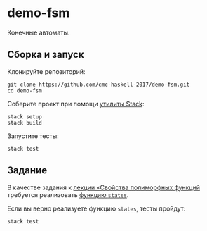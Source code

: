# demo-fsm

Конечные автоматы.

## Сборка и запуск

Клонируйте репозиторий:

```
git clone https://github.com/cmc-haskell-2017/demo-fsm.git
cd demo-fsm
```

Соберите проект при помощи [утилиты Stack](https://www.haskellstack.org):

```
stack setup
stack build
```

Запустите тесты:

```
stack test
```

## Задание

В качестве задания к [лекции «Свойства полиморфных функций](https://youtu.be/41x5ZihxpOI) требуется
реализовать [функцию `states`](https://github.com/cmc-haskell-2017/demo-fsm/blob/master/src/FSM.hs#L14-L22).

Если вы верно реализуете функцию `states`, тесты пройдут:

```
stack test
```

